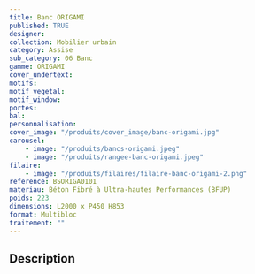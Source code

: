 ```yaml
---
title: Banc ORIGAMI
published: TRUE
designer:
collection: Mobilier urbain
category: Assise
sub_category: 06 Banc
gamme: ORIGAMI
cover_undertext:
motifs:
motif_vegetal:
motif_window:
portes:
bal:
personnalisation:
cover_image: "/produits/cover_image/banc-origami.jpg"
carousel:
    - image: "/produits/bancs-origami.jpeg"
    - image: "/produits/rangee-banc-origami.jpeg"
filaire:
    - image: "/produits/filaires/filaire-banc-origami-2.png"
reference: BSORIGA0101
materiau: Béton Fibré à Ultra-hautes Performances (BFUP)
poids: 223
dimensions: L2000 x P450 H853
format: Multibloc
traitement: ""
---
```


## Description
